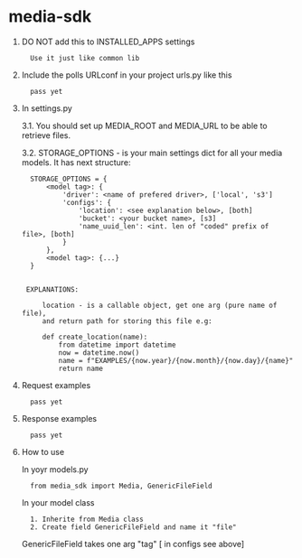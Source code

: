 media-sdk
====================

1. DO NOT add this to INSTALLED_APPS settings

         Use it just like common lib

2. Include the polls URLconf in your project urls.py like this

         pass yet

3. In settings.py

    3.1. You should set up MEDIA_ROOT and MEDIA_URL to be able to retrieve files.

    3.2. STORAGE_OPTIONS - is your main settings dict for all your media models.
        It has next structure:
   
         STORAGE_OPTIONS = {
             <model tag>: {
                 'driver': <name of prefered driver>, ['local', 's3']
                 'configs': {
                     'location': <see explanation below>, [both]
                     'bucket': <your bucket name>, [s3]
                     'name_uuid_len': <int. len of "coded" prefix of file>, [both]
                 }
             },
             <model tag>: {...}
         }
   

        EXPLANATIONS:

            location - is a callable object, get one arg (pure name of file),
            and return path for storing this file e.g:
            
            def create_location(name):
                from datetime import datetime
                now = datetime.now()
                name = f"EXAMPLES/{now.year}/{now.month}/{now.day}/{name}"
                return name
        
        
    

4. Request examples

         pass yet


5. Response examples

         pass yet


6. How to use

      In yoyr models.py
         
         from media_sdk import Media, GenericFileField

      In your model class
   
         1. Inherite from Media class
         2. Create field GenericFileField and name it "file"

      GenericFileField takes one arg "tag" [<model tag> in configs see above]